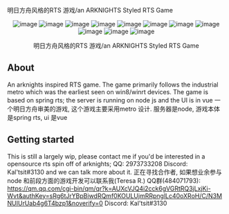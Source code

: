明日方舟风格的RTS 游戏/an ARKNIGHTS Styled RTS Game
<div align="center">
  
![image](https://github.com/UltiRTS/PrometheSys.vue/blob/main/demos/Screenshot%20from%202023-01-06%2018-04-07.png?raw=true)
![image](https://github.com/UltiRTS/PrometheSys.vue/blob/main/demos/Screenshot%20from%202023-01-06%2018-11-08.png?raw=true)
![image](https://github.com/UltiRTS/PrometheSys.vue/blob/main/demos/Screenshot%20from%202023-01-06%2018-11-19.png?raw=true)
![image](https://github.com/UltiRTS/PrometheSys.vue/blob/main/demos/Screenshot%20from%202023-01-06%2018-11-26.png?raw=true)
![image](https://github.com/UltiRTS/PrometheSys.vue/blob/main/demos/Screenshot%20from%202023-01-06%2018-13-10.png?raw=true)
![image](https://github.com/UltiRTS/PrometheSys.vue/blob/main/demos/Screenshot%20from%202023-01-06%2018-14-20.png?raw=true)
![image](https://github.com/UltiRTS/PrometheSys.vue/blob/main/demos/Screenshot%20from%202023-01-06%2018-14-27.png?raw=true)
![image](https://github.com/UltiRTS/PrometheSys.vue/blob/main/demos/Screenshot%20from%202023-01-06%2018-14-33.png?raw=true)
![image](https://github.com/UltiRTS/PrometheSys.vue/blob/main/demos/Screenshot%20from%202023-01-06%2018-14-44.png?raw=true)
![image](https://github.com/UltiRTS/PrometheSys.vue/blob/main/demos/Screenshot%20from%202023-01-06%2018-14-54.png?raw=true)
![image](https://github.com/UltiRTS/PrometheSys.vue/blob/main/demos/Screenshot%20from%202023-01-06%2018-15-03.png?raw=true)

明日方舟风格的RTS 游戏/an ARKNIGHTS Styled RTS Game
</div>

## About

An arknights inspired RTS game. The game primarily follows the industrial metro which was the earliest seen on win8/winrt devices. The game is based on spring rts; the server is running on node js and the UI is in vue
一个明日方舟审美的游戏, 这个游戏主要采用metro 设计. 服务器是node, 游戏本体是spring rts, ui 是vue

## Getting started

This is still a largely wip, please contact me if you'd be interested in a opensource rts spin off of arknights; QQ: 2973733208 Discord: Kal'tsit#3130 and we can talk more about it. 
正在寻找合作者, 如果想业余参与node 和前段方面的游戏开发可以联系我(Teresa R.) QQ群(484071793): https://qm.qq.com/cgi-bin/qm/qr?k=AUXcVJQ4i2cck6gVGRtRQ3jLxjKi-Wvt&authKey=sRg6tJrYBpBiwdRQmf0KOULUjmRRpnglLc40oXRoH/C/N3MNUIUrUab4g6T4bzp1&noverify=0  Discord: Kal'tsit#3130 
